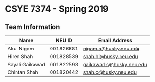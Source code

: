 # CSYE 7374 - Spring 2019

## Team Information

| Name | NEU ID | Email Address |
| --- | --- | --- |
| Akul Nigam | 001826681 | nigam.a@husky.neu.edu |
| Hiren Shah | 001828539 | shah.hi@husky.neu.edu |
| Sayali Gaikawad | 001822593 | gaikawad.s@husky.neu.edu |
| Chintan Shah | 001820442 | shah.c@husky.neu.edu |

